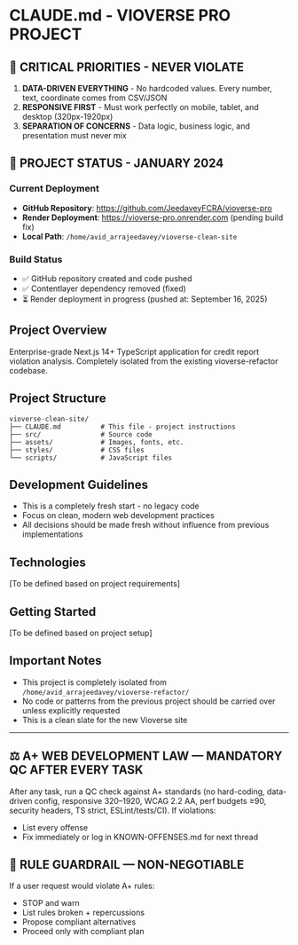 # CLAUDE.md - VIOVERSE PRO PROJECT

## 🔴 CRITICAL PRIORITIES - NEVER VIOLATE
1. **DATA-DRIVEN EVERYTHING** - No hardcoded values. Every number, text, coordinate comes from CSV/JSON
2. **RESPONSIVE FIRST** - Must work perfectly on mobile, tablet, and desktop (320px-1920px)
3. **SEPARATION OF CONCERNS** - Data logic, business logic, and presentation must never mix

## 🚀 PROJECT STATUS - JANUARY 2024

### Current Deployment
- **GitHub Repository**: https://github.com/JeedaveyFCRA/vioverse-pro
- **Render Deployment**: https://vioverse-pro.onrender.com (pending build fix)
- **Local Path**: `/home/avid_arrajeedavey/vioverse-clean-site`

### Build Status
- ✅ GitHub repository created and code pushed
- ✅ Contentlayer dependency removed (fixed)
- ⏳ Render deployment in progress (pushed at: September 16, 2025)

## Project Overview
Enterprise-grade Next.js 14+ TypeScript application for credit report violation analysis. Completely isolated from the existing vioverse-refactor codebase.

## Project Structure
```
vioverse-clean-site/
├── CLAUDE.md          # This file - project instructions
├── src/               # Source code
├── assets/            # Images, fonts, etc.
├── styles/            # CSS files
└── scripts/           # JavaScript files
```

## Development Guidelines
- This is a completely fresh start - no legacy code
- Focus on clean, modern web development practices
- All decisions should be made fresh without influence from previous implementations

## Technologies
[To be defined based on project requirements]

## Getting Started
[To be defined based on project setup]

## Important Notes
- This project is completely isolated from `/home/avid_arrajeedavey/vioverse-refactor/`
- No code or patterns from the previous project should be carried over unless explicitly requested
- This is a clean slate for the new Vioverse site
---

## ⚖️ A+ WEB DEVELOPMENT LAW — MANDATORY QC AFTER EVERY TASK
After any task, run a QC check against A+ standards (no hard-coding, data-driven config, responsive 320–1920, WCAG 2.2 AA, perf budgets ≥90, security headers, TS strict, ESLint/tests/CI). If violations:
- List every offense
- Fix immediately or log in KNOWN-OFFENSES.md for next thread

## 🛑 RULE GUARDRAIL — NON-NEGOTIABLE
If a user request would violate A+ rules:
- STOP and warn
- List rules broken + repercussions
- Propose compliant alternatives
- Proceed only with compliant plan
